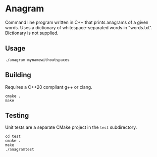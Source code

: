 # Anagram

Command line program written in C++ that prints anagrams of a given words. Uses a dictionary of whitespace-separated words in "words.txt". Dictionary is not supplied.

## Usage

    ./anagram mynamewithoutspaces

## Building

Requires a C++20 compliant g++ or clang.

    cmake .
    make

## Testing

Unit tests are a separate CMake project in the `test` subdirectory.

    cd test
    cmake .
    make
    ./anagramtest
